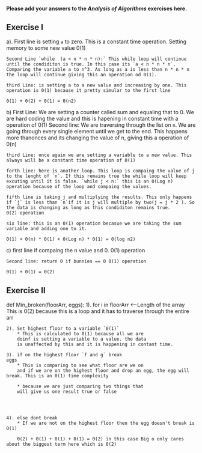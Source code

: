 #### Please add your answers to the ***Analysis of  Algorithms*** exercises here.

## Exercise I

a). First line is setting `a` to zero. This is a constant time operation. Setting memory to some new value 0(1)

    Second Line `while  (a < n * n * n):` This while loop will continue until the condiditon is true. In this case its `a < n * n * n`. Comparing the variable a to n^3. As long as a is less than n * n * n the loop will continue giving this an operation od 0(1).

    third Line: is setting a to a new value and increasing by one. This operation is 0(1) because it pretty simular to the first line

    0(1) + 0(2) + 0(1) = 0(n2)



b) First Line: We are setting a counter called sum and equaling that to 0. We are hard coding the value and this is hapening in constant time with a operation of 0(1)
    Second line: We are traversing through the list on `n`. We are going through every single element until we get to the end. This happens more thanonces and its changing the value of n, giving this a operation of 0(n)

    third Line: once again we are setting a variable to a new value. This always will be a constant time operation of 0(1)

    forth line: here is another loop. This loop is compaing the value of j to the lenght of `n`. If this remains true the while loop will keep excuting until it is false. `while j < n:` this is an 0(Log n) operation because of the loop and compaing the values.

    fifth line is taking j and multiplying the results. This only happens if `j` is less than `n`if it is j will multiple by two(j = j * 2 ). So the data is changing as long as this condiditon remains true. 
    0(2) operation 

    six line: this is an 0(1) operation becasue we are taking the sum variable and adding one to it.

    0(1) + 0(n) * 0(1) + 0(Log n) * 0(1) = 0(log n2)

c) first line if compaing the n value and 0. 0(1) operation

    Second line: return 0 if bunnies == 0 0(1) operation

    0(1) + 0(1) = 0(2)

## Exercise II

def Min_broken(floorArr, eggs):
    1). for i in floorArr <--Length of the array
            This is 0(2) because this is a loop and 
            it has to traverse through the entire arr

    2). Set highest floor to a variable `0(1)`    
        * This is calculated to 0(1) because all we are
        doinf is setting a variable to a value. the data
        is unaffected by this and it is happening in contant time.
    
    3). if on the highest floor `f and g` break 
    eggs 
        * This is comparing to see what floor are we on
        and if we are on the highest floor and drop an egg, the egg will break. This is an 0(1) time complexity 

        * because we are just comparing two things that
        will give us one result true or false



    
    4). else dont break
        * If we are not on the highest floor then the egg doesn't break is 0(1)

        0(2) + 0(1) + 0(1) + 0(1) = 0(2) in this case Big o only cares about the biggest term here which is 0(2)

